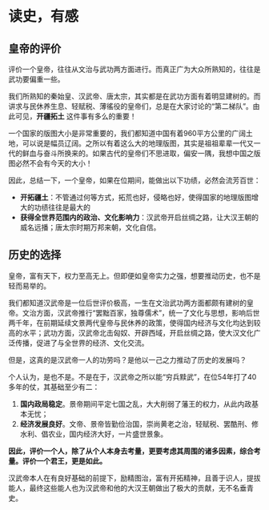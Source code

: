 # 读史，有感

## 皇帝的评价

评价一个皇帝，往往从文治与武功两方面进行。而真正广为大众所熟知的，往往是武功要偏重一些。

我们所熟知的秦始皇、汉武帝、唐太宗，其实都是在武功方面有着明显建树的。而讲求与民休养生息、轻赋税、薄徭役的皇帝们，总是在大家讨论的“第二梯队”。由此可见，**开疆拓土** 这件事有多么的重要！

<!-- > 秦始皇横扫六合，建立中国；
>
> 汉武帝北击匈奴，开启丝绸之路；
>
> 唐太宗攻灭突厥，开启贞观之治，引得万邦来朝。 -->

一个国家的版图大小是非常重要的，我们都知道中国有着960平方公里的广阔土地，可以说是幅员辽阔。之所以有着这么大的地理版图，其实是祖祖辈辈一代又一代的鲜血与奋斗所换来的。如果古代的皇帝们不思进取，偏安一隅，我想中国之版图必然不会有今天的大小！

因此，总结一下，一个皇帝，如果在位期间，能做出以下功绩，必然会流芳百世：

- **开拓疆土**：不管通过何等方式，拓荒也好，侵略也好，使得国家的地理版图增大的功绩往往是最大的
- **获得全世界范围内的政治、文化影响力**：汉武帝开启丝绸之路，让大汉王朝的威名远播；唐太宗时期万邦来朝，文化自信。

## 历史的选择

皇帝，富有天下，权力至高无上。但即便如皇帝实力之强，想要推动历史，也不是轻而易举的。

我们都知道汉武帝是一位后世评价极高，一生在文治武功两方面都颇有建树的皇帝。文治方面，汉武帝推行“罢黜百家，独尊儒术”，统一了文化与思想，影响后世两千年，在前期延续文景两代皇帝与民休养的政策，使得国内经济与文化均达到较高的水平；武功方面，汉武帝北击匈奴、开辟西域，开启丝绸之路，使大汉文化广泛传播，促进了与全世界的经济、文化交流。

但是，这真的是汉武帝一人的功劳吗？是他以一己之力推动了历史的发展吗？

个人认为，是也不是。不是在于，汉武帝之所以能“穷兵黩武”，在位54年打了40多年的仗，其基础至少有二：

1. **国内政局稳定**。景帝期间平定七国之乱，大大削弱了藩王的权力，从此内政基本无忧；
2. **经济发展良好**。文帝、景帝皆勤俭治国，崇尚黄老之治，轻赋税、罢酷刑、修水利、倡农业，国内经济大好，一片盛世景象。


**因此，评价一个人，除了从个人本身去考量，更要考虑其周围的诸多因素，综合考量。评价一个君王，更是如此。**

汉武帝本人在有良好基础的前提下，励精图治，富有开拓精神，且善于识人，提拔能人，最终这些能人也为汉武帝和他的大汉王朝做出了极大的贡献，无不名垂青史。